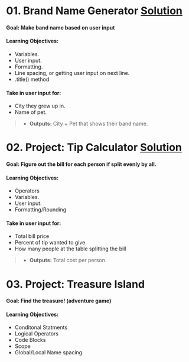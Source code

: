 # 01. Brand Name Generator [Solution](https://github.com/Jtrahan88/Python-Fundamentals/blob/main/01.%20Basic%20Syntax%2C%20Conditional%20Statements%20and%20Loops/01_Project_Band_Name_Generator.py)
#### Goal: Make band name based on user input
#### Learning Objectives:
 * Variables.
 * User input.
 * Formatting.
 * Line spacing, or getting user input on next line.
 * .title() method
#### Take in user input for:
 * City they grew up in.
 * Name of pet.
 > * **Outputs:** City + Pet that shows their band name.

# 02. Project: Tip Calculator [Solution](https://github.com/Jtrahan88/Python-Fundamentals/blob/main/01.%20Basic%20Syntax%2C%20Conditional%20Statements%20and%20Loops/2_Project_Tip_Calculator.py)
#### Goal: Figure out the bill for each person if split evenly by all.
#### Learning Objectives:
 * Operators
 * Variables.
 * User input.
 * Formatting/Rounding
 
#### Take in user input for:
 * Total bill price
 * Percent of tip wanted to give
 * How many people at the table splitting the bill
 > * **Outputs:** Total cost per person.

# 03. Project: Treasure Island
#### Goal: Find the treasure! (adventure game)
#### Learning Objectives:
 * Conditonal Statments
 * Logical Operators
 * Code Blocks
 * Scope
 * Global/Local Name spacing


